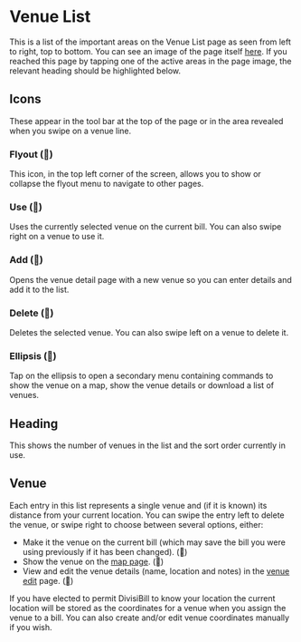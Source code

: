 ﻿# Venue List

This is a list of the important areas on the Venue List page as seen from left to right, top to bottom. You can see an image of the page itself [here](venuelistviewpage.html). If you reached this page by tapping one of the active areas in the page image, the relevant heading should be highlighted below.

## Icons

These appear in the tool bar at the top of the page or in the area revealed when you swipe on a venue line.

### Flyout (<u>&#xF035C;</u>)

This icon, in the top left corner of the screen, allows you to show or collapse the flyout menu to navigate to other pages.

### Use (<u>&#xF02FA;</u>)

Uses the currently selected venue on the current bill. You can also swipe right on a venue to use it.

### Add (<u>&#xF0419;</u>)

Opens the venue detail page with a new venue so you can enter details and add it to the list.

### Delete (<u>&#xF0A7A;</u>)

Deletes the selected venue. You can also swipe left on a venue to delete it.

### Ellipsis (<u>&#xF01D9;</u>)

Tap on the ellipsis to open a secondary menu containing commands to show the venue on a map, show the venue details or download a list of venues.

## Heading

This shows the number of venues in the list and the sort order currently in use.

## Venue

Each entry in this list represents a single venue and (if it is known) its distance from your current location. You can swipe the entry left to delete the venue, or swipe right to choose between several options, either:

- Make it the venue on the current bill (which may save the bill you were using previously if it has been changed). (<u>&#xF02FA;</u>)
- Show the venue on the [map page](mappage.html).  (<u>&#xF0982;</u>)
- View and edit the venue details (name, location and notes) in the [venue edit](venueeditpage.html) page. (<u>&#xF1A7D;</u>)
 
If you have elected to permit DivisiBill to know your location the current location will be stored as the coordinates for a venue when you assign the venue to a bill. You can also create and/or edit venue coordinates manually if you wish.
